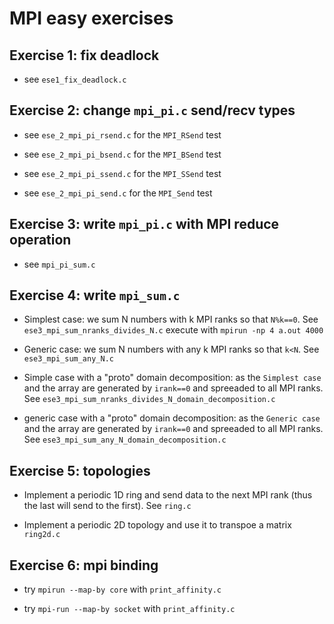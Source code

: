 # MPI easy exercises

## Exercise 1: fix deadlock

 - see `ese1_fix_deadlock.c`

## Exercise 2: change `mpi_pi.c` send/recv types

- see `ese_2_mpi_pi_rsend.c` for the `MPI_RSend` test

- see `ese_2_mpi_pi_bsend.c` for the `MPI_BSend` test

- see `ese_2_mpi_pi_ssend.c` for the `MPI_SSend` test

- see `ese_2_mpi_pi_send.c` for the `MPI_Send` test

## Exercise 3: write `mpi_pi.c` with MPI reduce operation

- see `mpi_pi_sum.c`

## Exercise 4: write `mpi_sum.c`

- Simplest case: we sum N numbers with k MPI ranks so that `N%k==0`. See  `ese3_mpi_sum_nranks_divides_N.c` execute with `mpirun -np 4 a.out 4000`

- Generic case: we sum N numbers with any k MPI ranks so that `k<N`. See  `ese3_mpi_sum_any_N.c`

- Simple case with a "proto" domain decomposition: as the `Simplest case` and the array are generated by `irank==0` and spreeaded to all MPI ranks. See `ese3_mpi_sum_nranks_divides_N_domain_decomposition.c`

- generic case with a "proto" domain decomposition: as the `Generic case` and the array are generated by `irank==0` and spreeaded to all MPI ranks. See `ese3_mpi_sum_any_N_domain_decomposition.c`

## Exercise 5: topologies

- Implement a periodic 1D ring  and send data to the next MPI rank (thus the last will send to the first). See `ring.c`

- Implement a periodic 2D topology and use it to transpoe a matrix `ring2d.c`

## Exercise 6: mpi binding

- try `mpirun --map-by core`  with `print_affinity.c`

- try `mpi-run --map-by socket` with `print_affinity.c`

